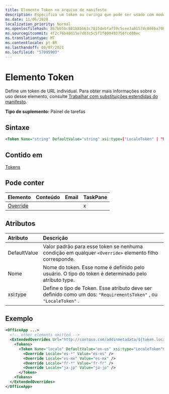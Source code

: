 ```yaml
---
title: Elemento Token no arquivo de manifesto
description: Especifica um token ou curinga que pode ser usado com modelos de URL no manifesto.
ms.date: 11/06/2020
localization_priority: Normal
ms.openlocfilehash: 867bb5bc801b85b63c7815debfaf59c5cee3a8157dc866ba7082803ee1d7fe2a
ms.sourcegitcommit: 4f2c76b48d15e7d03c5c5f1f809493758fcd88ec
ms.translationtype: MT
ms.contentlocale: pt-BR
ms.lasthandoff: 08/07/2021
ms.locfileid: "57095903"
---
```

# <a name="token-element"></a>Elemento Token

Define um token de URL individual. Para obter mais informações sobre o uso desse elemento, consulte [Trabalhar com substituições estendidas do manifesto](../../develop/extended-overrides.md).

**Tipo de suplemento:** Painel de tarefas

## <a name="syntax"></a>Sintaxe

```XML
<Token Name="string" DefaultValue="string" xsi:type=["LocaleToken" | "RequirementsToken"] ></Token>
```

## <a name="contained-in"></a>Contido em

[Tokens](tokens.md)

## <a name="can-contain"></a>Pode conter

|Elemento|Conteúdo|Email|TaskPane|
|:-----|:-----|:-----|:-----|
|[Override](override.md)|||x|

## <a name="attributes"></a>Atributos

|Atributo|Descrição|
|:-----|:-----|
|DefaultValue|Valor padrão para esse token se nenhuma condição em qualquer `<Override>` elemento filho corresponde.|
|Nome|Nome do token. Esse nome é definido pelo usuário. O tipo do token é determinado pelo atributo type.|
|xsi:type|Define o tipo de Token. Esse atributo deve ser definido como um dos:  `"RequirementsToken"` , ou  `"LocaleToken"` .|

## <a name="example"></a>Exemplo

```XML
<OfficeApp ...>
  <!-- other elements omitted -->
  <ExtendedOverrides Url="http://contoso.com/addinmetadata/${token.locale}/extended-manifest-overrides.json">
    <Tokens>
      <Token Name="locale" DefaultValue="en-us" xsi:type="LocaleToken">
        <Override Locale="es-*" Value="es-es" />
        <Override Locale="es-mx" Value="es-mx" />
        <Override Locale="fr-*" Value="fr-fr" />
        <Override Locale="ja-jp" Value="ja-jp" />
      </Token>
    <Tokens>
  </ExtendedOverrides>
</OfficeApp>
```